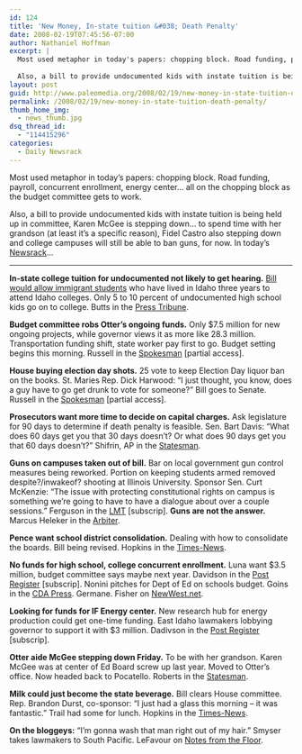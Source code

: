 ```yaml
---
id: 124
title: 'New Money, In-state tuition &#038; Death Penalty'
date: 2008-02-19T07:45:56-07:00
author: Nathaniel Hoffman
excerpt: |
  Most used metaphor in today's papers: chopping block. Road funding, payroll, concurrent enrollment, energy center... all on the chopping block as the budget committee gets to work.
  
  Also, a bill to provide undocumented kids with instate tuition is being held up in committee, Karen McGee is stepping down... to spend time with her grandson (at least it's a specific reason), Fidel Castro also stepping down and college campuses will still be able to ban guns, for now. In today's <a href="http://www.paleomedia.org/2008/02/19/new-money-in-state-tuition-death-penalty/">Newsrack</a>... [did we mention you could send this email to a few buddies and help them get up to speed with the news every morning too?]
layout: post
guid: http://www.paleomedia.org/2008/02/19/new-money-in-state-tuition-death-penalty/
permalink: /2008/02/19/new-money-in-state-tuition-death-penalty/
thumb_home_img:
  - news_thumb.jpg
dsq_thread_id:
  - "114415296"
categories:
  - Daily Newsrack
---
```

Most used metaphor in today&#8217;s papers: chopping block. Road funding, payroll, concurrent enrollment, energy center&#8230; all on the chopping block as the budget committee gets to work.

Also, a bill to provide undocumented kids with instate tuition is being held up in committee, Karen McGee is stepping down&#8230; to spend time with her grandson (at least it&#8217;s a specific reason), Fidel Castro also stepping down and college campuses will still be able to ban guns, for now. In today&#8217;s [Newsrack](http://www.paleomedia.org/2008/02/19/new-money-in-state-tuition-death-penalty/)&#8230;

* * *

**In-state college tuition for undocumented not likely to get hearing.** [Bill would allow immigrant students](http://www3.idaho.gov/oasis/S1427.html) who have lived in Idaho three years to attend Idaho colleges. Only 5 to 10 percent of undocumented high school kids go on to college. Butts in the [Press Tribune](http://www.idahopress.com/?id=3905). 

**Budget committee robs Otter&#8217;s ongoing funds.** Only $7.5 million for new ongoing projects, while governor views it as more like 28.3 million. Transportation funding shift, state worker pay first to go. Budget setting begins this morning. Russell in the [Spokesman](http://www.spokesmanreview.com/breaking/story.asp?ID=13734) [partial access].

**House buying election day shots.** 25 vote to keep Election Day liquor ban on the books. St. Maries Rep. Dick Harwood: &#8220;I just thought, you know, does a guy have to go get drunk to vote for someone?&#8221; Bill goes to Senate. Russell in the [Spokesman](http://www.spokesmanreview.com/idaho/story.asp?ID=232496) [partial access].

**Prosecutors want more time to decide on capital charges.** Ask legislature for 90 days to determine if death penalty is feasible. Sen. Bart Davis: &#8220;What does 60 days get you that 30 days doesn&#8217;t? Or what does 90 days get you that 60 days doesn&#8217;t?&#8221; Shifrin, AP in the [Statesman](http://www.idahostatesman.com/idahopolitics/story/299358.html).

**Guns on campuses taken out of bill.** Bar on local government gun control measures being reworked. Portion on keeping students armed removed despite?/inwakeof? shooting at Illinois University. Sponsor Sen. Curt McKenzie: &#8220;The issue with protecting constitutional rights on campus is something we&#8217;re going to have to have a dialogue about over a couple sessions.&#8221; Ferguson in the [LMT](http://www.lmtribune.com/story/northwest/15100/) [subscrip]. **Guns are not the answer.** Marcus Heleker in the [Arbiter](http://media.www.arbiteronline.com/media/storage/paper890/news/2008/02/19/Opinion/Guns-Are.Not.The.Answer-3218506.shtml).

**Pence want school district consolidation.** Dealing with how to consolidate the boards. Bill being revised. Hopkins in the [Times-News](http://www.magicvalley.com/articles/2008/02/19/news/local_state/131151.txt).

**No funds for high school, college concurrent enrollment.** Luna want $3.5 million, budget committee says maybe next year. Davidson in the  [Post Register](http://www.postregister.com/story.php?accnum=1004-02192008&today=2008-02-19%2000:00:00) [subscrip]. Nonini pitches for Dept of Ed on schools budget. Goins in the [CDA Press](http://www.cdapress.com/articles/2008/02/19/news/news03.txt). Germane. Fisher on [NewWest.net](http://www.newwest.net/city/article/nonini_asks_for_45_million_for_idaho_education/C108/L108/).

**Looking for funds for IF Energy center.** New research hub for energy production could get one-time funding. East Idaho lawmakers lobbying governor to support it with $3 million. Dadivson in the [Post Register](http://www.postregister.com/story.php?accnum=1004-02192008&today=2008-02-19%2000:00:00) [subscrip]. 

**Otter aide McGee stepping down Friday.** To be with her grandson. Karen McGee was at center of Ed Board screw up last year. Moved to Otter&#8217;s office. Now headed back to Pocatello. Roberts in the [Statesman](http://www.idahostatesman.com/newsupdates/story/299489.html).

**Milk could just become the state beverage.** Bill clears House committee. Rep. Brandon Durst, co-sponsor: &#8220;I just had a glass this morning &#8211; it was fantastic.&#8221; Trail had some for lunch. Hopkins in the [Times-News](http://www.magicvalley.com/articles/2008/02/19/news/local_state/131147.txt).

**On the bloggeys:** &#8220;I&#8217;m gonna wash that man right out of my hair.&#8221; Smyser takes lawmakers to South Pacific. LeFavour on [Notes from the Floor](http://notesfromthefloor.typepad.com/notes_from_the_floor/2008/02/at-the-movies.html).